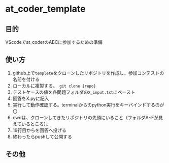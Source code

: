 # at_coder_template
## 目的
VScodeでat_coderのABCに参加するための準備

## 使い方
1. github上で`templete`をクローンしたリポジトリを作成し、参加コンテストの名前を付ける
2. ローカルに複製する。　`git clone {repo}`
3. テストケースの値を各問題フォルダの`X_input.txt`にペースト
4. 回答をX.pyに記入
5. 実行して動作確認する。terminalからのpython実行をキーバインドするのが〇
6. cwdは、クローンしてきたリポジトリの先頭にいること（フォルダA~Fが見えているところ）。
7. 19行目からを回答へ投げる
8. 終わったらpushして公開する

## その他
